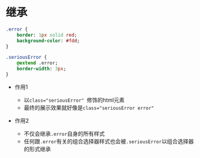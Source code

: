 # 继承

```sass
.error {
    border: 1px solid red;
    background-color: #fdd;
}

.seriousError {
    @extend .error;
    border-width: 3px;
}
```

- 作用1
    - 以`class="seriousError" `修饰的html元素
    - 最终的展示效果就好像是`class="seriousError error"`

- 作用2
    - 不仅会继承`.error`自身的所有样式
    - 任何跟`.error`有关的组合选择器样式也会被`.seriousError`以组合选择器的形式继承